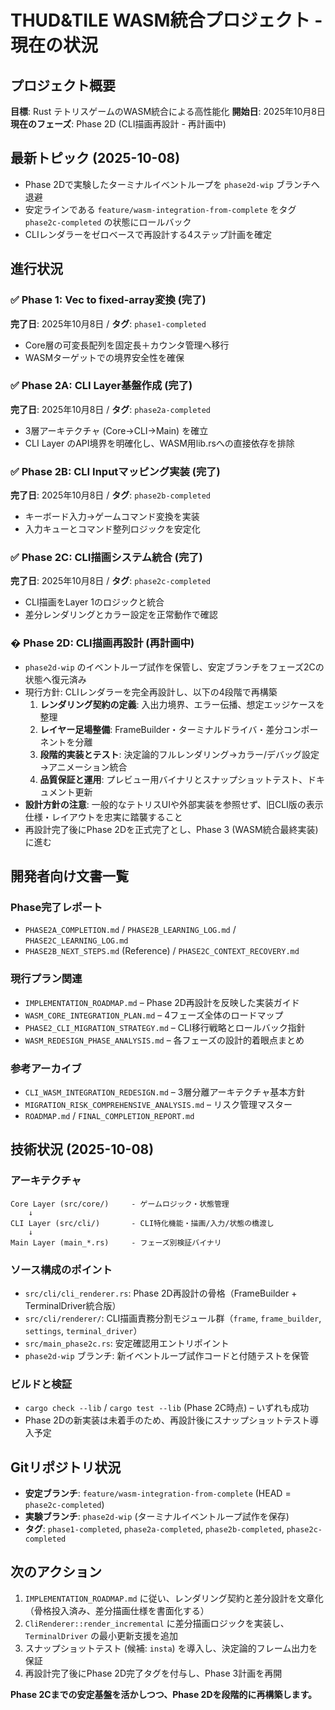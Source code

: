 # THUD&TILE WASM統合プロジェクト - 現在の状況

## プロジェクト概要
**目標**: Rust テトリスゲームのWASM統合による高性能化
**開始日**: 2025年10月8日
**現在のフェーズ**: Phase 2D (CLI描画再設計 - 再計画中)

## 最新トピック (2025-10-08)
- Phase 2Dで実験したターミナルイベントループを `phase2d-wip` ブランチへ退避
- 安定ラインである `feature/wasm-integration-from-complete` をタグ `phase2c-completed` の状態にロールバック
- CLIレンダラーをゼロベースで再設計する4ステップ計画を確定

## 進行状況

### ✅ Phase 1: Vec to fixed-array変換 (完了)
**完了日**: 2025年10月8日 / **タグ**: `phase1-completed`
- Core層の可変長配列を固定長＋カウンタ管理へ移行
- WASMターゲットでの境界安全性を確保

### ✅ Phase 2A: CLI Layer基盤作成 (完了)
**完了日**: 2025年10月8日 / **タグ**: `phase2a-completed`
- 3層アーキテクチャ (Core→CLI→Main) を確立
- CLI Layer のAPI境界を明確化し、WASM用lib.rsへの直接依存を排除

### ✅ Phase 2B: CLI Inputマッピング実装 (完了)
**完了日**: 2025年10月8日 / **タグ**: `phase2b-completed`
- キーボード入力→ゲームコマンド変換を実装
- 入力キューとコマンド整列ロジックを安定化

### ✅ Phase 2C: CLI描画システム統合 (完了)
**完了日**: 2025年10月8日 / **タグ**: `phase2c-completed`
- CLI描画をLayer 1のロジックと統合
- 差分レンダリングとカラー設定を正常動作で確認

### � Phase 2D: CLI描画再設計 (再計画中)
- `phase2d-wip` のイベントループ試作を保管し、安定ブランチをフェーズ2Cの状態へ復元済み
- 現行方針: CLIレンダラーを完全再設計し、以下の4段階で再構築
  1. **レンダリング契約の定義**: 入出力境界、エラー伝播、想定エッジケースを整理
  2. **レイヤー足場整備**: FrameBuilder・ターミナルドライバ・差分コンポーネントを分離
  3. **段階的実装とテスト**: 決定論的フルレンダリング→カラー/デバッグ設定→アニメーション統合
  4. **品質保証と運用**: プレビュー用バイナリとスナップショットテスト、ドキュメント更新
- **設計方針の注意**: 一般的なテトリスUIや外部実装を参照せず、旧CLI版の表示仕様・レイアウトを忠実に踏襲すること
- 再設計完了後にPhase 2Dを正式完了とし、Phase 3 (WASM統合最終実装) に進む

## 開発者向け文書一覧

### Phase完了レポート
- `PHASE2A_COMPLETION.md` / `PHASE2B_LEARNING_LOG.md` / `PHASE2C_LEARNING_LOG.md`
- `PHASE2B_NEXT_STEPS.md` (Reference) / `PHASE2C_CONTEXT_RECOVERY.md`

### 現行プラン関連
- `IMPLEMENTATION_ROADMAP.md` – Phase 2D再設計を反映した実装ガイド
- `WASM_CORE_INTEGRATION_PLAN.md` – 4フェーズ全体のロードマップ
- `PHASE2_CLI_MIGRATION_STRATEGY.md` – CLI移行戦略とロールバック指針
- `WASM_REDESIGN_PHASE_ANALYSIS.md` – 各フェーズの設計的着眼点まとめ

### 参考アーカイブ
- `CLI_WASM_INTEGRATION_REDESIGN.md` – 3層分離アーキテクチャ基本方針
- `MIGRATION_RISK_COMPREHENSIVE_ANALYSIS.md` – リスク管理マスター
- `ROADMAP.md` / `FINAL_COMPLETION_REPORT.md`

## 技術状況 (2025-10-08)

### アーキテクチャ
```
Core Layer (src/core/)     - ゲームロジック・状態管理
    ↓
CLI Layer (src/cli/)       - CLI特化機能・描画/入力/状態の橋渡し
    ↓
Main Layer (main_*.rs)     - フェーズ別検証バイナリ
```

### ソース構成のポイント
- `src/cli/cli_renderer.rs`: Phase 2D再設計の骨格（FrameBuilder + TerminalDriver統合版）
- `src/cli/renderer/`: CLI描画責務分割モジュール群（`frame`, `frame_builder`, `settings`, `terminal_driver`）
- `src/main_phase2c.rs`: 安定確認用エントリポイント
- `phase2d-wip` ブランチ: 新イベントループ試作コードと付随テストを保管

### ビルドと検証
- `cargo check --lib` / `cargo test --lib` (Phase 2C時点) – いずれも成功
- Phase 2Dの新実装は未着手のため、再設計後にスナップショットテスト導入予定

## Gitリポジトリ状況
- **安定ブランチ**: `feature/wasm-integration-from-complete` (HEAD = `phase2c-completed`)
- **実験ブランチ**: `phase2d-wip` (ターミナルイベントループ試作を保存)
- **タグ**: `phase1-completed`, `phase2a-completed`, `phase2b-completed`, `phase2c-completed`

## 次のアクション
1. `IMPLEMENTATION_ROADMAP.md` に従い、レンダリング契約と差分設計を文章化（骨格投入済み、差分描画仕様を書面化する）
2. `CliRenderer::render_incremental` に差分描画ロジックを実装し、`TerminalDriver` の最小更新支援を追加
3. スナップショットテスト (候補: `insta`) を導入し、決定論的フレーム出力を保証
4. 再設計完了後にPhase 2D完了タグを付与し、Phase 3計画を再開

**Phase 2Cまでの安定基盤を活かしつつ、Phase 2Dを段階的に再構築します。**